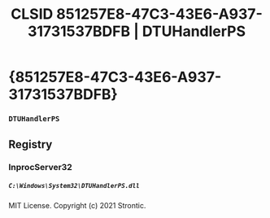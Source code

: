 ﻿---
title: "CLSID 851257E8-47C3-43E6-A937-31731537BDFB | DTUHandlerPS"
excerpt: What is COM-Object CLSID 851257E8-47C3-43E6-A937-31731537BDFB?
---

# {851257E8-47C3-43E6-A937-31731537BDFB}

### `DTUHandlerPS`

## Registry


### InprocServer32

##### `C:\Windows\System32\DTUHandlerPS.dll`

MIT License. Copyright (c) 2021 Strontic.


